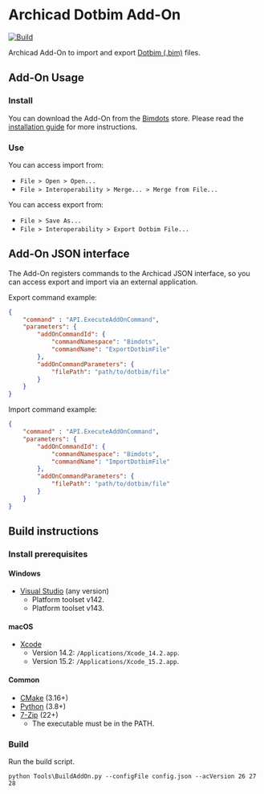 # Archicad Dotbim Add-On

[![Build](https://github.com/bimdots-dev/DotbimArchicadAddOn/actions/workflows/build.yml/badge.svg)](https://github.com/bimdots-dev/DotbimArchicadAddOn/actions/workflows/build.yml)

Archicad Add-On to import and export [Dotbim (.bim)](https://dotbim.net) files.

## Add-On Usage

### Install

You can download the Add-On from the [Bimdots](https://bimdots.com/product/dotbim-in-out) store. Please read the [installation guide](https://bimdots.com/help-center/add-on-installation-guide) for more instructions.

### Use

You can access import from:
- `File > Open > Open...`
- `File > Interoperability > Merge... > Merge from File...`

You can access export from:
- `File > Save As...`
- `File > Interoperability > Export Dotbim File...`

## Add-On JSON interface

The Add-On registers commands to the Archicad JSON interface, so you can access export and import via an external application.

Export command example:
```json
{
    "command" : "API.ExecuteAddOnCommand",
    "parameters": {
        "addOnCommandId": {
            "commandNamespace": "Bimdots",
            "commandName": "ExportDotbimFile"
        },
        "addOnCommandParameters": {
            "filePath": "path/to/dotbim/file"
        }
    }
}
```

Import command example:
```json
{
    "command" : "API.ExecuteAddOnCommand",
    "parameters": {
        "addOnCommandId": {
            "commandNamespace": "Bimdots",
            "commandName": "ImportDotbimFile"
        },
        "addOnCommandParameters": {
            "filePath": "path/to/dotbim/file"
        }
    }
}
```

## Build instructions

### Install prerequisites

#### Windows

- [Visual Studio](https://visualstudio.microsoft.com/downloads) (any version)
  - Platform toolset v142.
  - Platform toolset v143.

#### macOS

- [Xcode](https://developer.apple.com/xcode/)
  - Version 14.2: `/Applications/Xcode_14.2.app`.
  - Version 15.2: `/Applications/Xcode_15.2.app`.

#### Common

- [CMake](https://cmake.org) (3.16+)
- [Python](https://www.python.org) (3.8+)
- [7-Zip](https://www.7-zip.org) (22+)
  - The executable must be in the PATH.

### Build

Run the build script.

```
python Tools\BuildAddOn.py --configFile config.json --acVersion 26 27 28
```
